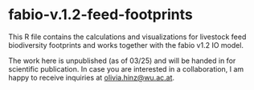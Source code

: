 # fabio-v.1.2-feed-footprints
This R file contains the calculations and visualizations for livestock feed biodiversity footprints and works together with the fabio v1.2 IO model. 

The work here is unpublished (as of 03/25) and will be handed in for scientific publication. In case you are interested in a collaboration, I am happy to receive inquiries at <olivia.hinz@wu.ac.at>.




